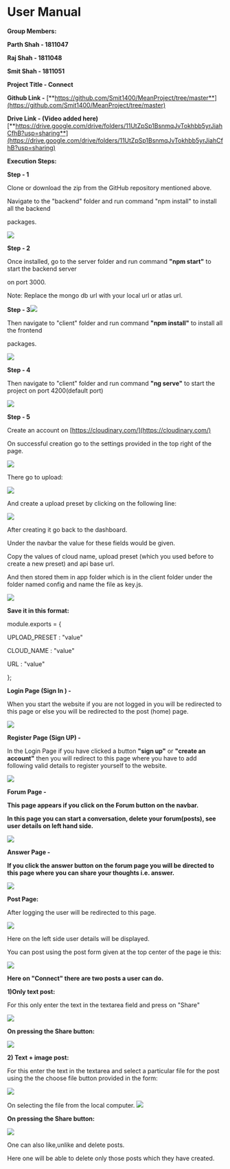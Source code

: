 # **User Manual**

**Group Members:**

**Parth Shah - 1811047**

**Raj Shah - 1811048**

**Smit Shah - 1811051**

**Project Title - Connect**

**Github Link -** [**https://github.com/Smit1400/MeanProject/tree/master**](https://github.com/Smit1400/MeanProject/tree/master)

**Drive Link - (Video added here)** [**https://drive.google.com/drive/folders/11UtZpSp1BsnmqJvTokhbb5yrJiahCfhB?usp=sharing**](https://drive.google.com/drive/folders/11UtZpSp1BsnmqJvTokhbb5yrJiahCfhB?usp=sharing)

**Execution Steps:**

**Step - 1**

Clone or download the zip from the GitHub repository mentioned above.

Navigate to the &quot;backend&quot; folder and run command &quot;npm install&quot; to install all the backend

packages.

![](RackMultipart20211210-4-jno28i_html_adf197093c8516be.png)

**Step - 2**

Once installed, go to the server folder and run command **&quot;npm start&quot;** to start the backend server

on port 3000.

Note: Replace the mongo db url with your local url or atlas url.

**Step - 3**![](RackMultipart20211210-4-jno28i_html_6f2503c2245ad62d.png)

Then navigate to &quot;client&quot; folder and run command **&quot;npm install&quot;** to install all the frontend

packages.

![](RackMultipart20211210-4-jno28i_html_4cad44eca5d18af0.png)

**Step - 4**

Then navigate to &quot;client&quot; folder and run command **&quot;ng serve&quot;** to start the project on port 4200(default port)

![](RackMultipart20211210-4-jno28i_html_b115aeaafcdba068.png)

**Step - 5**

Create an account on [https://cloudinary.com/](https://cloudinary.com/)

On successful creation go to the settings provided in the top right of the page.

![](RackMultipart20211210-4-jno28i_html_a54d2d2f02026c36.png)

There go to upload:

![](RackMultipart20211210-4-jno28i_html_afda1b5ed25d2fc.png)

And create a upload preset by clicking on the following line:

![](RackMultipart20211210-4-jno28i_html_180997e4a46ebdf2.png)

After creating it go back to the dashboard.

Under the navbar the value for these fields would be given.

Copy the values of cloud name, upload preset (which you used before to create a new preset) and api base url.

And then stored them in app folder which is in the client folder under the folder named config and name the file as key.js.

![](RackMultipart20211210-4-jno28i_html_a50704e6d114df81.png)

**Save it in this format:**

module.exports = {

UPLOAD\_PRESET : &quot;value&quot;

CLOUD\_NAME : &quot;value&quot;

URL : &quot;value&quot;

};

**Login Page (Sign In ) -**

When you start the website if you are not logged in you will be redirected to this page or else you will be redirected to the post (home) page.

![](RackMultipart20211210-4-jno28i_html_590dc46f52ccb072.png)

**Register Page (Sign UP) -**

In the Login Page if you have clicked a button **&quot;sign up&quot;** or **&quot;create an account&quot;** then you will redirect to this page where you have to add following valid details to register yourself to the website.

![](RackMultipart20211210-4-jno28i_html_f992ee744fd66a85.png)

**Forum Page -**

**This page appears if you click on the Forum button on the navbar.**

**In this page you can start a conversation, delete your forum(posts), see user details on left hand side.**

![](RackMultipart20211210-4-jno28i_html_9945acecd6026400.png)

**Answer Page -**

**If you click the answer button on the forum page you will be directed to this page where you can share your thoughts i.e. answer.**

![](RackMultipart20211210-4-jno28i_html_f73254e71d9bdb73.png)

**Post Page:**

After logging the user will be redirected to this page.

![](RackMultipart20211210-4-jno28i_html_d616e87f0c14077b.png)

Here on the left side user details will be displayed.

You can post using the post form given at the top center of the page ie this:

![](RackMultipart20211210-4-jno28i_html_1e51e78ea1dde7f4.png)

**Here on &quot;Connect&quot; there are two posts a user can do.**

**1)Only text post:**

For this only enter the text in the textarea field and press on &quot;Share&quot;

![](RackMultipart20211210-4-jno28i_html_a3ef7e288088787d.png)

**On pressing the Share button:**

![](RackMultipart20211210-4-jno28i_html_5edc58a89d148aa0.png)

**2) Text + image post:**

For this enter the text in the textarea and select a particular file for the post using the the choose file button provided in the form:

![](RackMultipart20211210-4-jno28i_html_8ee62d1a0d34fe0f.png)

On selecting the file from the local computer. ![](RackMultipart20211210-4-jno28i_html_2e1a5cd683a64cfd.png)

**On pressing the Share button:**

![](RackMultipart20211210-4-jno28i_html_91aa6a3513c289d.png)

One can also like,unlike and delete posts.

Here one will be able to delete only those posts which they have created.
